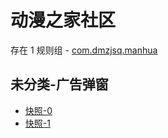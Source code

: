 # 动漫之家社区

存在 1 规则组 - [com.dmzjsq.manhua](/src/apps/com.dmzjsq.manhua.ts)

## 未分类-广告弹窗

- [快照-0](https://i.gkd.li/i/12885087)
- [快照-1](https://i.gkd.li/i/12893731)
